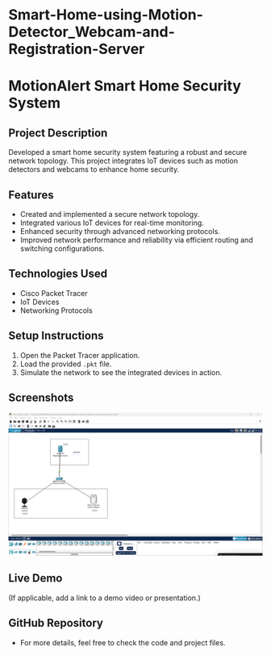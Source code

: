 # Smart-Home-using-Motion-Detector_Webcam-and-Registration-Server

# MotionAlert Smart Home Security System

## Project Description
Developed a smart home security system featuring a robust and secure network topology. This project integrates IoT devices such as motion detectors and webcams to enhance home security.

## Features
- Created and implemented a secure network topology.
- Integrated various IoT devices for real-time monitoring.
- Enhanced security through advanced networking protocols.
- Improved network performance and reliability via efficient routing and switching configurations.

## Technologies Used
- Cisco Packet Tracer
- IoT Devices
- Networking Protocols

## Setup Instructions
1. Open the Packet Tracer application.
2. Load the provided `.pkt` file.
3. Simulate the network to see the integrated devices in action.

## Screenshots
<p align="center">
    <img src="Screenshot 2024-10-16 151705.png
" width="800" />
</p>


## Live Demo
(If applicable, add a link to a demo video or presentation.)

## GitHub Repository
- For more details, feel free to check the code and project files.
